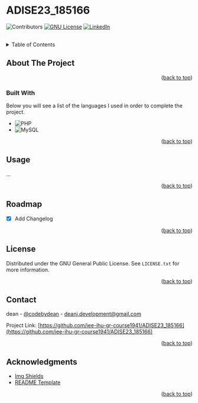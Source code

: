 # ADISE23_185166
<a name="readme-top"></a>
<!-- PROJECT SHIELDS -->
<!--
*** I'm using markdown "reference style" links for readability.
*** Reference links are enclosed in brackets [ ] instead of parentheses ( ).
*** See the bottom of this document for the declaration of the reference variables
*** for contributors-url, forks-url, etc. This is an optional, concise syntax you may use.
*** https://www.markdownguide.org/basic-syntax/#reference-style-links
-->
![Contributors][contributors-shield]
[![GNU License][license-shield]][license-url]
[![LinkedIn][linkedin-shield]][linkedin-url]

<br />
<!-- TABLE OF CONTENTS -->
<details>
  <summary>Table of Contents</summary>
  <ol>
    <li>
      <a href="#about-the-project">About The Project</a>
      <ul>
        <li><a href="#built-with">Built With</a></li>
      </ul>
    </li>
    <li><a href="#usage">Usage</a></li>
    <li><a href="#roadmap">Roadmap</a></li>
    <li><a href="#license">License</a></li>
    <li><a href="#contact">Contact</a></li>
    <li><a href="#acknowledgments">Acknowledgments</a></li>
  </ol>
</details>



<!-- ABOUT THE PROJECT -->
## About The Project


<p align="right">(<a href="#readme-top">back to top</a>)</p>



### Built With

Below you will see a list of the languages I used in order to complete the project.

* ![PHP][php-shield]
* ![MySQL][sql-shield]


<p align="right">(<a href="#readme-top">back to top</a>)</p>

<!-- USAGE EXAMPLES -->
## Usage

...


<p align="right">(<a href="#readme-top">back to top</a>)</p>



<!-- ROADMAP -->
## Roadmap

- [x] Add Changelog



<p align="right">(<a href="#readme-top">back to top</a>)</p>

<!-- LICENSE -->
## License

Distributed under the GNU General Public License. See `LICENSE.txt` for more information.

<p align="right">(<a href="#readme-top">back to top</a>)</p>



<!-- CONTACT -->
## Contact

dean - [@codebydean](https://twitter.com/codebydean) - deanj.development@gmail.com

Project Link: [https://github.com/iee-ihu-gr-course1941/ADISE23_185166](https://github.com/iee-ihu-gr-course1941/ADISE23_185166)

<p align="right">(<a href="#readme-top">back to top</a>)</p>



<!-- ACKNOWLEDGMENTS -->
## Acknowledgments

* [Img Shields](https://shields.io)
* [README Template](https://github.com/othneildrew/Best-README-Template)

<p align="right">(<a href="#readme-top">back to top</a>)</p>



<!-- MARKDOWN LINKS & IMAGES -->
[contributors-shield]: https://img.shields.io/github/contributors/iee-ihu-gr-course1941/ADISE23_185166
[contributors-url]: https://github.com/iee-ihu-gr-course1941/ADISE23_185166/graphs/contributors
[license-shield]: https://img.shields.io/github/license/iee-ihu-gr-course1941/ADISE23_185166.svg
[license-url]: https://github.com/iee-ihu-gr-course1941/ADISE22_185166/blob/main/LICENSE
[linkedin-shield]: https://img.shields.io/badge/-LinkedIn-black.svg?style=flat&logo=linkedin&colorB=555
[linkedin-url]: https://linkedin.com/in/codebydean
[php-shield]: https://img.shields.io/badge/PHP-777BB4?style=flat&logo=php&logoColor=white
[sql-shield]: https://img.shields.io/badge/MySQL-FFF?style=flat&logo=mysql&logoColor=black

